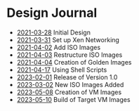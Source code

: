 # Design Journal

* [2021-03-28](2021_03_28.md) Initial Design
* [2021-03-31](2021_03_31.md) Set up Xen Networking
* [2021-04-02](2021_04_02.md) Add ISO Images
* [2021-04-03](2021_04_03.md) Restructure ISO Images
* [2021-04-04](2021_04_04.md) Creation of Golden Images
* [2021-04-17](2021_04_17.md) Using Shell Scripts
* [2023-02-01](2023_02_01.md) Release of Version 1.0
* [2023-03-02](2023_03_02.md) New ISO Images Added
* [2023-05-08](2023_05_08.md) Creation of VM Images
* [2023-05-10](2023_05_10.md) Build of Target VM Images

